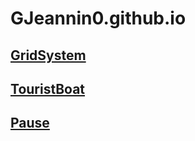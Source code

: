 # GJeannin0.github.io

## [GridSystem](https://GJeannin0.github.io/GridSystem)

## [TouristBoat](https://GJeannin0.github.io/TouristBoat)

## [Pause](https://GJeannin0.github.io/Pause)
